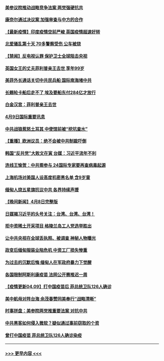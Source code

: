 #### [美参议院推动战略竞争法案 两党强硬抗共](../pages/prog202/a103092638.md?t=04100051) 
#### [康奈尔通过决议案 加强审查与中方的合作](../pages/prog202/a103092644.md?t=04100051) 
#### [【最新疫情】印度疫情空前严峻 英国疫情超速好转](../pages/prog202/a103092635.md?t=04100051) 
#### [北爱骚乱第十天 70多警察受伤 公车被烧](../pages/prog202/a103092631.md?t=04100051) 
#### [【禁闻】反电视认罪 保护卫士全球阻击央视](../pages/prog202/a103092620.md?t=04100051) 
#### [英国女王的丈夫菲利普亲王去世 享年99岁](../pages/prog202/a103092616.md?t=04100051) 
#### [美菲外长通话关切中共民兵船 国际南海堵中共](../pages/prog202/a103092594.md?t=04100051) 
#### [长赐轮卡船后走不了 埃及要船东付284亿才放行](../pages/prog202/a103092562.md?t=04100051) 
#### [白金汉宫：菲利普亲王去世](../pages/prog202/a103092519.md?t=04100051) 
#### [4月9日国际重要讯息](../pages/prog202/a103092380.md?t=04100051) 
#### [中共战狼惹怒土耳其 中使馆前被“挖坑查水”](../pages/prog202/a103092327.md?t=04100051) 
#### [【重播】欧洲议员：绝不会被中共制裁吓倒](../pages/prog202/a103092347.md?t=04100051) 
#### [韩国“反共党”大败文在寅 台媒：习近平流年不利](../pages/prog202/a103092301.md?t=04100051) 
#### [连线王愉贺：中共甭参与 24国际专家要再查病毒起源](../pages/prog202/a103092013.md?t=04100051) 
#### [上海机场对美国人设高度机密黑名单 含9岁童](../pages/prog202/a103092021.md?t=04100051) 
#### [缅甸人烧五星旗抗议中共 各界持续声援](../pages/prog202/a103092015.md?t=04100051) 
#### [【晚间新闻】4月8日完整版](../pages/prog202/a103092226.md?t=04100051) 
#### [日媒揭习近平的头号关注：台湾、台湾、台湾！](../pages/prog202/a103092145.md?t=04100051) 
#### [拒中资稀土开采项目 格陵兰岛工人党选举胜出](../pages/prog202/a103091947.md?t=04100051) 
#### [让中共央视在全球丢执照、被调查 神秘人物曝光](../pages/prog202/a103092121.md?t=04100051) 
#### [政变后缅甸服装业陷危机 中资工厂损失惨重](../pages/prog202/a103091720.md?t=04100051) 
#### [为过去的沉默后悔 缅甸人在军政府暴力下觉醒](../pages/prog202/a103091724.md?t=04100051) 
#### [各国限制阿斯利康疫苗 法网公开赛推迟一周](../pages/prog202/a103092068.md?t=04100051) 
#### [【疫情更新04.09】打中国疫苗后 菲总统卫队126人确诊](../pages/prog202/a103078521.md?t=04100051) 
#### [美中航母对阵台海 余茂春赞同美奉行“战略清晰”](../pages/prog202/a103091970.md?t=04100051) 
#### [时事拼盘：美参院两党推重要法案 对抗中共](../pages/prog202/a103092004.md?t=04100051) 
#### [中共黑客如何侵入微软？疑似通过事前窃取的个资](../pages/prog202/a103092011.md?t=04100051) 
#### [曾打中国疫苗 菲总统卫队126人确诊染疫](../pages/prog202/a103091918.md?t=04100051) 

----
#### [ >>> 更早内容 <<< ](../indexes/prog202-earlier.md)
